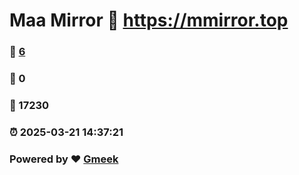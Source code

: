 # Maa Mirror :link: https://mmirror.top 
### :page_facing_up: [6](https://mmirror.top/tag.html) 
### :speech_balloon: 0 
### :hibiscus: 17230 
### :alarm_clock: 2025-03-21 14:37:21 
### Powered by :heart: [Gmeek](https://github.com/Meekdai/Gmeek)
